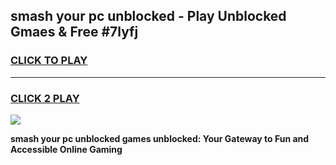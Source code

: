 
## smash your pc unblocked - Play Unblocked Gmaes & Free #7lyfj
<h3>
<a href="https://news.freeplayer.one?title=smash_your_pc_unblocked&ref=26F">CLICK TO PLAY</a></h3>
<hr>

<h3>
<a href="https://news.freeplayer.one?title=smash_your_pc_unblocked&ref=26F">CLICK 2 PLAY</a>
  
</h3>

<a href="https://news.freeplayer.one?title=smash_your_pc_unblocked&ref=26F/"><img src="https://clearcache.store/games.png"></a>


**smash your pc unblocked games unblocked: Your Gateway to Fun and Accessible Online Gaming**
